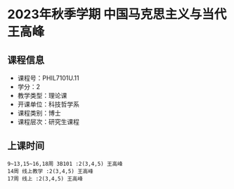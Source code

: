 # 2023年秋季学期 中国马克思主义与当代 王高峰






## 课程信息

- 课程号：PHIL7101U.11
- 学分：2
- 教学类型：理论课
- 开课单位：科技哲学系
- 课程类别：博士
- 课程层次：研究生课程

## 上课时间

```
9~13,15~16,18周 3B101 :2(3,4,5) 王高峰
14周 线上教学 :2(3,4,5) 王高峰
17周 线上 :2(3,4,5) 王高峰
```

